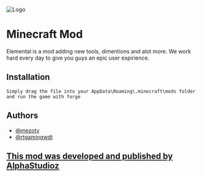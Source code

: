 ![Logo](https://cdn.discordapp.com/attachments/812028430840627230/914602769875370014/textmc.png)
# Minecraft Mod

Elemental is a mod adding new tools, dimentions and alot more. We work hard every day to give you guys an epic user expirience.



## Installation

```
Simply drag the file into your AppData\Roaming\.minecraft\mods folder and run the game with forge
```
## Authors

- [@mezotv](https://www.github.com/mezotv)
- [@rtgamingwdt](https://github.com/rtgamingwdt)

##  [This mod was developed and published by AlphaStudioz](#Content)